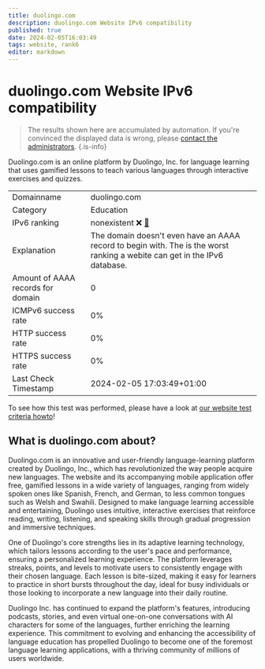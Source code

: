 ```yaml
---
title: duolingo.com
description: duolingo.com Website IPv6 compatibility
published: true
date: 2024-02-05T16:03:49
tags: website, rank6
editor: markdown
---
```


# duolingo.com Website IPv6 compatibility

> The results shown here are accumulated by automation. If you're convinced the displayed data is wrong, please [contact the administrators](/howto/chat). 
{.is-info}

Duolingo.com is an online platform by Duolingo, Inc. for language learning that uses gamified lessons to teach various languages through interactive exercises and quizzes.


|   |   |
| - | - |
| Domainname | duolingo.com
| Category | Education |
| IPv6 ranking | nonexistent :x: [🔗](/howto/ranking) |
| Explanation | The domain doesn't even have an AAAA record to begin with. The is the worst ranking a webite can get in the IPv6 database. |
| Amount of AAAA records for domain | 0 |
| ICMPv6 success rate | 0%|
| HTTP success rate | 0% |
| HTTPS success rate | 0% |
| Last Check Timestamp | 2024-02-05 17:03:49+01:00 |

To see how this test was performed, please have a look at [our website test criteria howto](/howto/testcriteria/website)!


## What is duolingo.com about?
Duolingo.com is an innovative and user-friendly language-learning platform created by Duolingo, Inc., which has revolutionized the way people acquire new languages. The website and its accompanying mobile application offer free, gamified lessons in a wide variety of languages, ranging from widely spoken ones like Spanish, French, and German, to less common tongues such as Welsh and Swahili. Designed to make language learning accessible and entertaining, Duolingo uses intuitive, interactive exercises that reinforce reading, writing, listening, and speaking skills through gradual progression and immersive techniques.

One of Duolingo's core strengths lies in its adaptive learning technology, which tailors lessons according to the user's pace and performance, ensuring a personalized learning experience. The platform leverages streaks, points, and levels to motivate users to consistently engage with their chosen language. Each lesson is bite-sized, making it easy for learners to practice in short bursts throughout the day, ideal for busy individuals or those looking to incorporate a new language into their daily routine.

Duolingo Inc. has continued to expand the platform's features, introducing podcasts, stories, and even virtual one-on-one conversations with AI characters for some of the languages, further enriching the learning experience. This commitment to evolving and enhancing the accessibility of language education has propelled Duolingo to become one of the foremost language learning applications, with a thriving community of millions of users worldwide.


